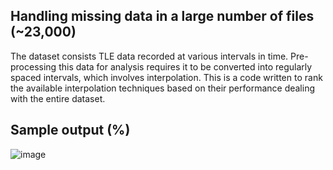 ## Handling missing data in a large number of files (~23,000)
The dataset consists TLE data recorded at various intervals in time. Pre-processing this data for analysis requires it to be converted into regularly spaced intervals, which involves interpolation. This is a code written to rank the available interpolation techniques based on their performance dealing with the entire dataset.

## Sample output (%)
![image](https://github.com/user-attachments/assets/800656d6-42df-4b82-a34e-2b157c2b9cea)

